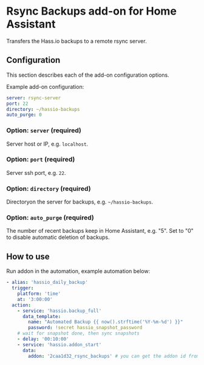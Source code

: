 # Rsync Backups add-on for Home Assistant

Transfers the Hass.io backups to a remote rsync server.

## Configuration

This section describes each of the add-on configuration options.

Example add-on configuration:

```yaml
server: rsync-server
port: 22
directory: ~/hassio-backups
auto_purge: 0
```

### Option: `server` (required)

Server host or IP, e.g. `localhost`.

### Option: `port` (required)

Server ssh port, e.g. `22`.

### Option: `directory` (required)

Directoryon the server for backups, e.g. `~/hassio-backups`.


### Option: `auto_purge` (required)

The number of recent backups keep in Home Assistant, e.g. "5". Set to "0" to disable automatic deletion of backups.

## How to use

Run addon in the automation, example automation below:

```yaml
- alias: 'hassio_daily_backup'
  trigger:
    platform: 'time'
    at: '3:00:00'
  action:
    - service: 'hassio.backup_full'
      data_template:
        name: "Automated Backup {{ now().strftime('%Y-%m-%d') }}"
        password: !secret hassio_snapshot_password
    # wait for snapshot done, then sync snapshots
    - delay: '00:10:00'
    - service: 'hassio.addon_start'
      data:
        addon: '2caa1d32_rsync_backups' # you can get the addon id from URL when you go to the addon info
```
